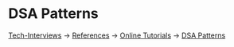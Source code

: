 # DSA Patterns

[Tech-Interviews](../../../README.md) -> [References](../../References.md) -> [Online Tutorials](../../Online%20Tutorials/OnlineTutorials.md) -> [DSA Patterns](../DSA%20Patterns/DSAPatterns.md)

